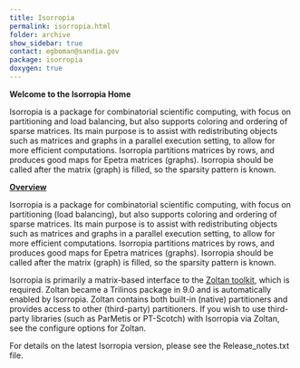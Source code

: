 ```yaml
---
title: Isorropia
permalink: isorropia.html
folder: archive
show_sidebar: true
contact: egboman@sandia.gov
package: isorropia
doxygen: true
---
```


**Welcome to the Isorropia Home**

Isorropia is a package for combinatorial scientific computing, with focus on partitioning and load balancing, but also supports coloring and ordering of sparse matrices. Its main purpose is to assist with redistributing objects such as matrices and graphs in a parallel execution setting, to allow for more efficient computations. Isorropia partitions matrices by rows, and produces good maps for Epetra matrices (graphs). Isorropia should be called after the matrix (graph) is filled, so the sparsity pattern is known.

<span style="text-decoration: underline;">**Overview**</span>

Isorropia is a package for combinatorial scientific computing, with focus on partitioning (load balancing), but also supports coloring and ordering of sparse matrices. Its main purpose is to assist with redistributing objects such as matrices and graphs in a parallel execution setting, to allow for more efficient computations. Isorropia partitions matrices by rows, and produces good maps for Epetra matrices (graphs). Isorropia should be called after the matrix (graph) is filled, so the sparsity pattern is known.

Isorropia is primarily a matrix-based interface to the [Zoltan toolkit](https://sandialabs.github.io/Zoltan/), which is required. Zoltan became a Trilinos package in 9.0 and is automatically enabled by Isorropia. Zoltan contains both built-in (native) partitioners and provides access to other (third-party) partitioners. If you wish to use third-party libraries (such as ParMetis or PT-Scotch) with Isorropia via Zoltan, see the configure options for Zoltan.

For details on the latest Isorropia version, please see the Release_notes.txt file.
